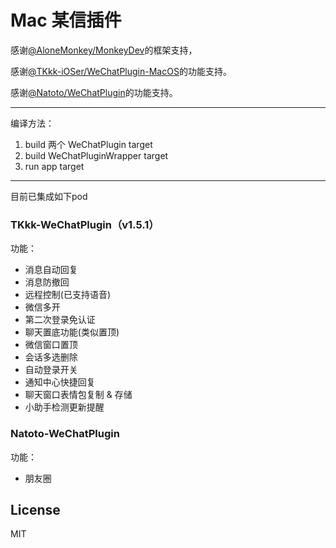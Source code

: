 # Mac 某信插件
感谢[@AloneMonkey/MonkeyDev](https://github.com/AloneMonkey/MonkeyDev)的框架支持，

感谢[@TKkk-iOSer/WeChatPlugin-MacOS](https://github.com/TKkk-iOSer/WeChatPlugin-MacOS)的功能支持。

感谢[@Natoto/WeChatPlugin](https://github.com/Natoto/WeChatPlugin)的功能支持。

---

编译方法：

1. build 两个 WeChatPlugin target
2. build WeChatPluginWrapper target
3. run app target

---

目前已集成如下pod

### TKkk-WeChatPlugin（v1.5.1）
功能：

* 消息自动回复
* 消息防撤回
* 远程控制(已支持语音)
* 微信多开
* 第二次登录免认证
* 聊天置底功能(类似置顶)
* 微信窗口置顶
* 会话多选删除
* 自动登录开关
* 通知中心快捷回复
* 聊天窗口表情包复制 & 存储
* 小助手检测更新提醒

### Natoto-WeChatPlugin
功能：

* 朋友圈

## License
MIT